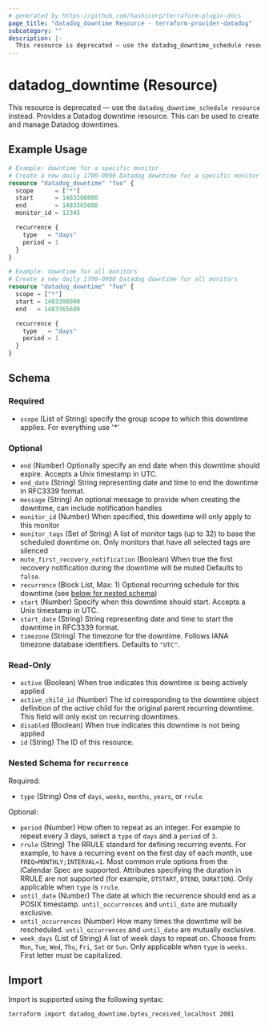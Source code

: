 ```yaml
---
# generated by https://github.com/hashicorp/terraform-plugin-docs
page_title: "datadog_downtime Resource - terraform-provider-datadog"
subcategory: ""
description: |-
  This resource is deprecated — use the datadog_downtime_schedule resource instead. Provides a Datadog downtime resource. This can be used to create and manage Datadog downtimes.
---
```


# datadog_downtime (Resource)

This resource is deprecated — use the `datadog_downtime_schedule resource` instead. Provides a Datadog downtime resource. This can be used to create and manage Datadog downtimes.

## Example Usage

```terraform
# Example: downtime for a specific monitor
# Create a new daily 1700-0900 Datadog downtime for a specific monitor id
resource "datadog_downtime" "foo" {
  scope      = ["*"]
  start      = 1483308000
  end        = 1483365600
  monitor_id = 12345

  recurrence {
    type   = "days"
    period = 1
  }
}

# Example: downtime for all monitors
# Create a new daily 1700-0900 Datadog downtime for all monitors
resource "datadog_downtime" "foo" {
  scope = ["*"]
  start = 1483308000
  end   = 1483365600

  recurrence {
    type   = "days"
    period = 1
  }
}
```

<!-- schema generated by tfplugindocs -->
## Schema

### Required

- `scope` (List of String) specify the group scope to which this downtime applies. For everything use '*'

### Optional

- `end` (Number) Optionally specify an end date when this downtime should expire. Accepts a Unix timestamp in UTC.
- `end_date` (String) String representing date and time to end the downtime in RFC3339 format.
- `message` (String) An optional message to provide when creating the downtime, can include notification handles
- `monitor_id` (Number) When specified, this downtime will only apply to this monitor
- `monitor_tags` (Set of String) A list of monitor tags (up to 32) to base the scheduled downtime on. Only monitors that have all selected tags are silenced
- `mute_first_recovery_notification` (Boolean) When true the first recovery notification during the downtime will be muted Defaults to `false`.
- `recurrence` (Block List, Max: 1) Optional recurring schedule for this downtime (see [below for nested schema](#nestedblock--recurrence))
- `start` (Number) Specify when this downtime should start. Accepts a Unix timestamp in UTC.
- `start_date` (String) String representing date and time to start the downtime in RFC3339 format.
- `timezone` (String) The timezone for the downtime. Follows IANA timezone database identifiers. Defaults to `"UTC"`.

### Read-Only

- `active` (Boolean) When true indicates this downtime is being actively applied
- `active_child_id` (Number) The id corresponding to the downtime object definition of the active child for the original parent recurring downtime. This field will only exist on recurring downtimes.
- `disabled` (Boolean) When true indicates this downtime is not being applied
- `id` (String) The ID of this resource.

<a id="nestedblock--recurrence"></a>
### Nested Schema for `recurrence`

Required:

- `type` (String) One of `days`, `weeks`, `months`, `years`, or `rrule`.

Optional:

- `period` (Number) How often to repeat as an integer. For example to repeat every 3 days, select a `type` of `days` and a `period` of `3`.
- `rrule` (String) The RRULE standard for defining recurring events. For example, to have a recurring event on the first day of each month, use `FREQ=MONTHLY;INTERVAL=1`. Most common rrule options from the iCalendar Spec are supported. Attributes specifying the duration in RRULE are not supported (for example, `DTSTART`, `DTEND`, `DURATION`). Only applicable when `type` is `rrule`.
- `until_date` (Number) The date at which the recurrence should end as a POSIX timestamp. `until_occurrences` and `until_date` are mutually exclusive.
- `until_occurrences` (Number) How many times the downtime will be rescheduled. `until_occurrences` and `until_date` are mutually exclusive.
- `week_days` (List of String) A list of week days to repeat on. Choose from: `Mon`, `Tue`, `Wed`, `Thu`, `Fri`, `Sat` or `Sun`. Only applicable when `type` is `weeks`. First letter must be capitalized.

## Import

Import is supported using the following syntax:

```shell
terraform import datadog_downtime.bytes_received_localhost 2081
```
